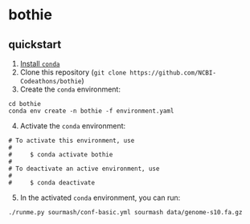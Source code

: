 # bothie

## quickstart

1. [Install `conda`](https://bioconda.github.io/user/install.html#install-conda)
2. Clone this repository (`git clone https://github.com/NCBI-Codeathons/bothie`)
3. Create the `conda` environment:

```
cd bothie
conda env create -n bothie -f environment.yaml
```

4. Activate the `conda` environment:
```
# To activate this environment, use
#
#     $ conda activate bothie
#
# To deactivate an active environment, use
#
#     $ conda deactivate
```

5. In the activated `conda` environment, you can run:

```
./runme.py sourmash/conf-basic.yml sourmash data/genome-s10.fa.gz
```
